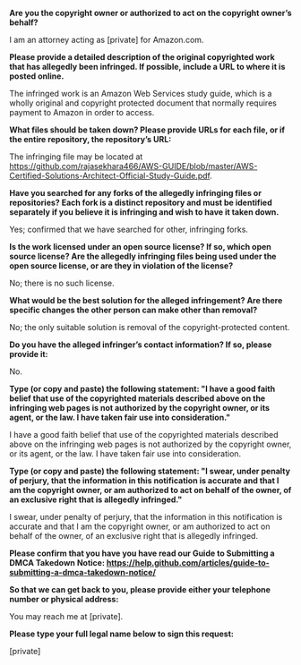 **Are you the copyright owner or authorized to act on the copyright owner’s behalf?**

I am an attorney acting as [private] for Amazon.com.

**Please provide a detailed description of the original copyrighted work that has allegedly been infringed. If possible, include a URL to where it is posted online.**

The infringed work is an Amazon Web Services study guide, which is a wholly original and copyright protected document that normally requires payment to Amazon in order to access.

**What files should be taken down? Please provide URLs for each file, or if the entire repository, the repository’s URL:**

The infringing file may be located at https://github.com/rajasekhara466/AWS-GUIDE/blob/master/AWS-Certified-Solutions-Architect-Official-Study-Guide.pdf.

**Have you searched for any forks of the allegedly infringing files or repositories? Each fork is a distinct repository and must be identified separately if you believe it is infringing and wish to have it taken down.**

Yes; confirmed that we have searched for other, infringing forks.

**Is the work licensed under an open source license? If so, which open source license? Are the allegedly infringing files being used under the open source license, or are they in violation of the license?**

No; there is no such license.

**What would be the best solution for the alleged infringement? Are there specific changes the other person can make other than removal?**

No; the only suitable solution is removal of the copyright-protected content.

**Do you have the alleged infringer’s contact information? If so, please provide it:**

No.

**Type (or copy and paste) the following statement: "I have a good faith belief that use of the copyrighted materials described above on the infringing web pages is not authorized by the copyright owner, or its agent, or the law. I have taken fair use into consideration."**

I have a good faith belief that use of the copyrighted materials described above on the infringing web pages is not authorized by the copyright owner, or its agent, or the law. I have taken fair use into consideration.

**Type (or copy and paste) the following statement: "I swear, under penalty of perjury, that the information in this notification is accurate and that I am the copyright owner, or am authorized to act on behalf of the owner, of an exclusive right that is allegedly infringed."**

I swear, under penalty of perjury, that the information in this notification is accurate and that I am the copyright owner, or am authorized to act on behalf of the owner, of an exclusive right that is allegedly infringed.

**Please confirm that you have you have read our Guide to Submitting a DMCA Takedown Notice: https://help.github.com/articles/guide-to-submitting-a-dmca-takedown-notice/**

**So that we can get back to you, please provide either your telephone number or physical address:**

You may reach me at [private].

**Please type your full legal name below to sign this request:**

[private]
